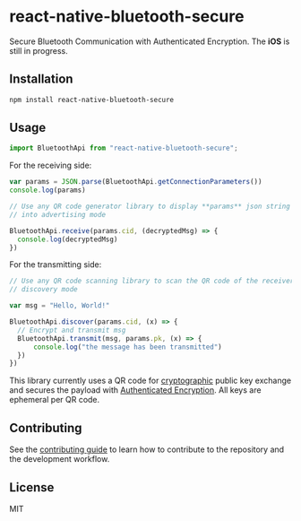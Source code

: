 # react-native-bluetooth-secure

Secure Bluetooth Communication with Authenticated Encryption. The **iOS** is still in progress.

## Installation

```sh
npm install react-native-bluetooth-secure
```

## Usage

```js
import BluetoothApi from "react-native-bluetooth-secure";
```

For the receiving side:

```js
var params = JSON.parse(BluetoothApi.getConnectionParameters())
console.log(params)

// Use any QR code generator library to display **params** json string as a QR code, and then enter 
// into advertising mode

BluetoothApi.receive(params.cid, (decryptedMsg) => {
  console.log(decryptedMsg)
})
```

For the transmitting side:

```js
// Use any QR code scanning library to scan the QR code of the receiver. And then enter into
// discovery mode

var msg = "Hello, World!"

BluetoothApi.discover(params.cid, (x) => {
  // Encrypt and transmit msg
  BluetoothApi.transmit(msg, params.pk, (x) => {
      console.log("the message has been transmitted")
  })
})
```

This library currently uses a QR code for [cryptographic](https://doc.libsodium.org/) public key exchange and secures the payload with [Authenticated Encryption](https://en.wikipedia.org/wiki/Authenticated_encryption). All keys are ephemeral per QR code.

## Contributing

See the [contributing guide](CONTRIBUTING.md) to learn how to contribute to the repository and the development workflow.

## License

MIT
